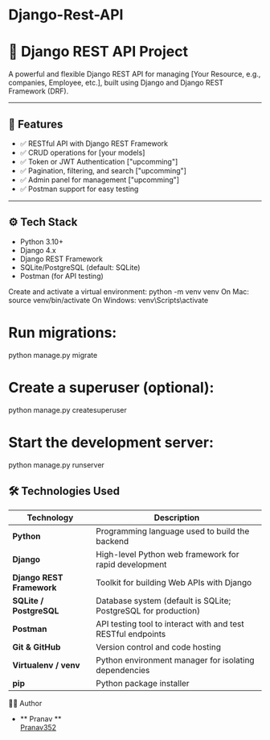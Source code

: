 # Django-Rest-API

# 🧩 Django REST API Project

A powerful and flexible Django REST API for managing [Your Resource, e.g., companies, Employee, etc.], built using Django and Django REST Framework (DRF).

---

## 📌 Features

- ✅ RESTful API with Django REST Framework
- ✅ CRUD operations for [your models]
- ✅ Token or JWT Authentication ["upcomming"]
- ✅ Pagination, filtering, and search ["upcomming"]
- ✅ Admin panel for management ["upcomming"]
- ✅ Postman support for easy testing

---

## ⚙️ Tech Stack

- Python 3.10+
- Django 4.x
- Django REST Framework
- SQLite/PostgreSQL (default: SQLite)
- Postman (for API testing)

Create and activate a virtual environment:
python -m venv venv
     On Mac: source venv/bin/activate 
     On Windows: venv\Scripts\activate

# Run migrations:
  python manage.py migrate

# Create a superuser (optional):

  python manage.py createsuperuser

# Start the development server:

  python manage.py runserver



## 🛠️ Technologies Used

| Technology                | Description                                                                 |
|---------------------------|-----------------------------------------------------------------------------|
| **Python**                | Programming language used to build the backend                             |
| **Django**                | High-level Python web framework for rapid development                      |
| **Django REST Framework** | Toolkit for building Web APIs with Django                                   |
| **SQLite / PostgreSQL**   | Database system (default is SQLite; PostgreSQL for production)             |
| **Postman**               | API testing tool to interact with and test RESTful endpoints                |
| **Git & GitHub**          | Version control and code hosting                                            |
| **Virtualenv / venv**     | Python environment manager for isolating dependencies                      |
| **pip**                   | Python package installer                                                    |

🙋‍♂️ Author
  - ** Pranav **  
    [Pranav352](https://github.com/Pranav352) 



